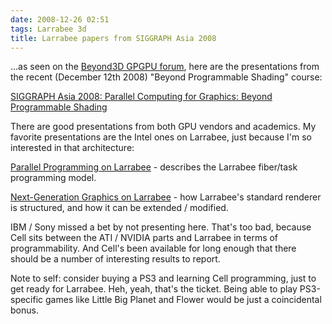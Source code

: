 ```yaml
---
date: 2008-12-26 02:51
tags: Larrabee 3d
title: Larrabee papers from SIGGRAPH Asia 2008
---
```


...as seen on the [Beyond3D GPGPU
forum](http://forum.beyond3d.com/showthread.php?p=1251413#post1251413), here
are the presentations from the recent (December 12th 2008) "Beyond
Programmable Shading" course:

[SIGGRAPH Asia 2008: Parallel Computing for Graphics: Beyond Programmable Shading](http://sa08.idav.ucdavis.edu/)

There
are good presentations from both GPU vendors and academics. My favorite
presentations are the Intel ones on Larrabee, just because I'm so interested
in that architecture:

[Parallel Programming on Larrabee](http://sa08.idav.ucdavis.edu/foley-programming-larrabee.pdf) \-
describes the Larrabee fiber/task programming model.

[Next-Generation Graphics on Larrabee](http://sa08.idav.ucdavis.edu/foley-nextgen.pdf)
\- how Larrabee's
standard renderer is structured, and how it can be extended / modified.

IBM / Sony missed a bet by not presenting here. That's too bad, because Cell sits
between the ATI / NVIDIA parts and Larrabee in terms of programmability. And
Cell's been available for long enough that there should be a number of
interesting results to report.

Note to self: consider buying a PS3 and
learning Cell programming, just to get ready for Larrabee. Heh, yeah, that's
the ticket. Being able to play PS3-specific games like Little Big Planet and
Flower would be just a coincidental bonus.
